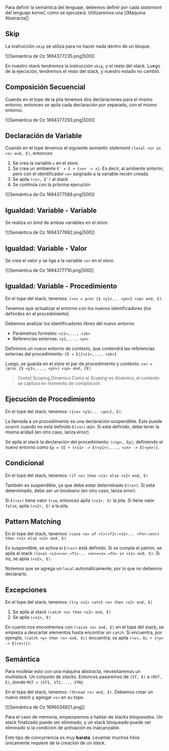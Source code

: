 Para definir la semántica del lenguaje, debemos definir por cada *statement* del lenguaje *kernel*, como se ejecutará. Utilizaremos una [[Máquina Abstracta]]

## Skip

La instrucción `skip` se utiliza para no hacer nada dentro de un bloque.

![[Semántica de Oz 1694377235.png|500]]

En nuestro stack tendremos la instrucción `skip`, y el resto del stack. Luego de la ejecución, tendremos el resto del stack, y nuestro estado no cambió.

## Composición Secuencial

Cuando en el tope de la pila tenemos dos declaraciones para el mismo entorno, entonces se apila cada declaración por separado, con el mismo entorno.

![[Semántica de Oz 1694377293.png|500]]

## Declaración de Variable

Cuando en el tope tenemos el siguiente *semantic statement* `(local <x> in <s> end, E)`, entonces:

1. Se crea la variable `x` en el *store*.
2. Se crea un ambiente `E' = E + {<x> -> x}`. Es decir, al ambiente anterior, pero con el identificador `<x>` asignado a la variable recién creada
3. Se apila `(<s>, E')` al stack
4. Se continúa con la próxima ejecución

![[Semántica de Oz 1694377588.png|500]]

## Igualdad: Variable - Variable

Se realiza un *bind* de ambas variables en el *store*.

![[Semántica de Oz 1694377692.png|500]]

## Igualdad: Variable - Valor

Se crea el valor y se liga a la variable `<x>` en el *store*.

![[Semántica de Oz 1694377710.png|500]]

## Igualdad: Variable - Procedimiento

En el tope del stack, tenemos: `(<x> = proc {$ <y1>... <yn>} <sp> end, E)`.

Tenemos que actualizar el entorno con los nuevos identificadores (los definidos en el procedimiento).

Debemos analizar los identificadores libres del nuevo entorno:

- Parámetros formales: `<z1>,..., <zk>`
- Referencias externas: `<y1,..., <yn>`

Definimos un nuevo entorno de contexto, que contendrá las referencias externas del procedimiento: `CE = E|{<z1>,..., <zk>}`

Luego, se guarda en el *store* el par de procedimiento y contexto: `<x> = (proc {$ <y1>,..., <yn>} <sp> end, CE)`

> [!note] Scoping Dinámico
> Como el *Scoping* es dinámico, el contexto se captura en momento de compilación.

## Ejecución de Procedimiento

En el tope del stack, tenemos: `({<x> <y1>... <yn>}, E)`.

La llamada a un procedimiento es una declaración suspendible. Esto puede ocurrir cuando no está definido `E(<x>)` aún. Si está definido, debe tener la misma aridad (en otro caso, lanza error).

Se apila al stack la declaración del procedimiento: `(<sp>, Ep)`, definiendo el nuevo entorno como `Ep = CE + {<z1> -> E(<y1>),..., <zn> -> E(<yn>)}`.

## Condicional

En el tope del stack, tenemos: `(if <x> then <s1> else <s2> end, E)`

También es suspendible, ya que debe estar determinado `E(<x>)`. Si está determinado, debe ser un booleano (en otro caso, lanza error).

Si `E(<x>)` tiene valor `true`, entonces apila `(<s1>, E)` la pila. Si tiene valor `false`, apila `(<s2>, E)` a la pila.

## Pattern Matching

En el tope del stack, tenemos: `(case <x> of <l>(<f1>:<x1>... <fn>:<xn>) then <s1> else <s2> end, E)`

Es suspendible, se activa si `E(<x>)` está definido. Si se cumpla el patrón, se apila al stack `(local <x1>=<x>.<f1>... <xn>=<x>.<fn> in <s1> end, E)`. Si no, se apila `(<s2>, E)`.

Notemos que se agrega un `local` automáticamente, por lo que no debemos declararlo.

## Excepciones

En el tope del stack, tenemos: `(try <s1> catch <x> then <s2> end, E)`

1. Se apila al stack `(catch <x> then <s2> end, E)`
2. Se apila `(<s1>, E)`

En cuanto nos encontremos con `(raise <x> end, E)` en el tope del stack, se empieza a descartar elementos hasta encontrar un `catch`. Si encuentra, por ejemplo, `(catch <y> then <s> end, Ec)` encuentra, se apila `(<s>, Ec + {<y> -> E(<x>)})`.

## Semántica

Para modelar esto con una máquina abstracta, necesitaremos un *multistack*. Un conjunto de *stacks*. Entonces pasaremos de `(ST, E)` a `(MST, E)`, donde `MST = {ST1, ST2,..., STN}`.

En el tope del stack, tenemos: `(thread <s> end, E)`. Debemos crear un nuevo *stack* y agregar `<s>` en su tope.

![[Semántica de Oz 1696034821.png]]

Para el caso de memoria, empezaremos a hablar de stacks *bloqueados*. Un stack finalizado puede ser eliminado, y un stack bloqueado puede ser eliminado si la condición de activación es inalcanzable.

Este tipo de concurrencia es muy **barata**. Levantar muchos hilos únicamente requiere de la creación de un *stack*.
